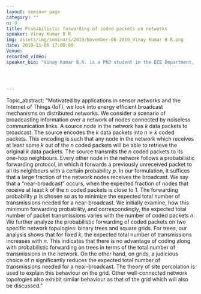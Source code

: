 ```yaml
---
layout: seminar_page
category: ""
n: 9
title: Probabilistic forwarding of coded packets on networks
speaker: Vinay Kumar B R
img: assets/img/seminars/2019/November-06-2019_Vinay Kumar B R.png
date: 2019-11-06 17:00:00 
Venue:
recorded_video: 
speaker_bio: "Vinay Kumar B.R. is a PhD student in the ECE Department, IISc. He is a recipient of the CISCO-IISc PhD research fellowship from 2015-2020. He finished his B.E. in Electrical Engineering and M.Sc. in Mathematics from BITS-Pilani in 2014. His research interests include distributed computation and communication on networks, percolation and random graphs."




---
```


Topic_abstract: "Motivated by applications in sensor networks and the Internet of Things (IoT), we look into energy efficient broadcast mechanisms on distributed networks. We consider a scenario of broadcasting information over a network of nodes connected by noiseless communication links. A source node in the network has $k$ data packets to broadcast. The source encodes the $k$ data packets into $n \ge k$ coded packets. This encoding is such that any node in the network which receives at least some $k$ out of the $n$ coded packets will be able to retrieve the original $k$ data packets. The source transmits the $n$ coded packets to its one-hop neighbours. Every other node in the network follows a probabilistic forwarding protocol, in which it forwards a previously unreceived packet to all its neighbours with a certain probability $p$. In our formulation, it suffices that a large fraction of the network nodes receives the broadcast. We say that a “near-broadcast” occurs, when the expected fraction of nodes that receive at least $k$ of the $n$ coded packets is close to $1$. The forwarding probability $p$ is chosen so as to minimize the expected total number of transmissions needed for a near-broadcast. We initially examine, how this minimum forwarding probability, and correspondingly, the expected total number of packet transmissions varies with the number of coded packets $n$. We further analyze the probabilistic forwarding of coded packets on two specific network topologies: binary trees and square grids. For trees, our analysis shows that for fixed $k$, the expected total number of transmissions increases with $n$. This indicates that there is no advantage of coding along with probabilistic forwarding on trees in terms of the total number of transmissions in the network. On the other hand, on grids, a judicious choice of $n$ significantly reduces the expected total number of transmissions needed for a near-broadcast. The theory of site percolation is used to explain this behaviour on the grid. Other well-connected network topologies also exhibit similar behaviour as that of the grid which will also be discussed."
